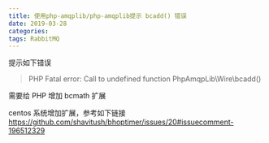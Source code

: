 ```yaml
---
title: 使用php-amqplib/php-amqplib提示 bcadd() 错误
date: 2019-03-28
categories:
tags: RabbitMQ
---
```

提示如下错误
> PHP Fatal error:  Call to undefined function PhpAmqpLib\Wire\bcadd()

需要给 PHP 增加 bcmath 扩展

centos 系统增加扩展，参考如下链接
https://github.com/shavitush/bhoptimer/issues/20#issuecomment-196512329

